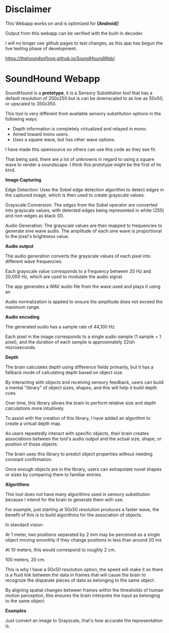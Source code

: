 # Disclaimer
This Webapp works on and is optimized for **[Android]**!

Output from this webapp can be verified with the built-in decoder.

I will no longer use github pages to test changes, as this app has begun the live testing phase of development.

https://thehoundsoflove.github.io/SoundHoundWeb/

# SoundHound Webapp

SoundHound is a **prototype**, it is a Sensory Substitution tool that has a default resolution of 250x250 but is can be downscaled to as low as 50x50, or upscaled to 350x350.

This tool is very different from available sensory substitution options in the following ways:

- Depth information is completely virtualized and relayed in mono.
- Aimed toward mono users.
- Uses a square wave, but has other wave options.

I have made this opensource so others can use this code as they see fit.

That being said, there are a lot of unknowns in regard to using a square wave to render a soundscape. I think this prototype might be the first of its kind.

**Image Capturing**

Edge Detection: Uses the Sobel edge detection algorithm to detect edges in the captured image, which is then used to create grayscale values.

Grayscale Conversion: The edges from the Sobel operator are converted into grayscale values, with detected edges being represented in white (255) and non-edges as black (0).

Audio Generation: The grayscale values are then mapped to frequencies to generate sine wave audio. The amplitude of each sine wave is proportional to the pixel's brightness value.

**Audio output**

The audio generation converts the grayscale values of each pixel into different wave frequencies.

Each grayscale value corresponds to a frequency between 20 Hz and 20,000 Hz, which are used to modulate the audio signal.

The app generates a WAV audio file from the wave used and plays it using an <audio> element.

Audio normalization is applied to ensure the amplitude does not exceed the maximum range.

**Audio encoding**

The generated audio has a sample rate of 44,100 Hz.

Each pixel in the image corresponds to a single audio sample (1 sample = 1 pixel), and the duration of each sample is approximately 22ish microseconds.

**Depth**

The brain calculates depth using difference fields primarily, but it has a fallback mode of calculating depth based on object size.

By interacting with objects and receiving sensory feedback, users can build a mental "library" of object sizes, shapes, and this will help it build depth cues. 

Over time, this library allows the brain to perform relative size and depth calculations more intuitively.

To assist with the creation of this library, I have added an algorithm to create a virtual depth map.

As users repeatedly interact with specific objects, their brain creates associations between the tool's audio output and the actual size, shape, or position of those objects.

The brain uses this library to predict object properties without needing constant confirmation.

Once enough objects are in the library, users can extrapolate novel shapes or sizes by comparing them to familiar entries.

**Algorithms**

This tool does not have many algorithms used in sensory substitution because I intend for the brain to generate them with use.

For example, just starting at 50x50 resolution produces a faster wave, the benefit of this is to build algorithms for the association of objects.

In standard vision:

At 1 meter, two positions separated by 2 mm may be perceived as a single object moving smoothly if they change positions in less than around 20 ms

At 10 meters, this would correspond to roughly 2 cm.

100 meters, 20 cm.

This is why I have a 50x50 resolution option, the speed will make it so there is a fluid link between the data in frames that will cause the brain to recognize the disparate pieces of data as belonging to the same object.

By aligning spatial changes between frames within the thresholds of human motion perception, this ensures the brain interprets the input as belonging to the same object.

**Examples**

Just convert an image to Grayscale, that's how accurate the representation is.
